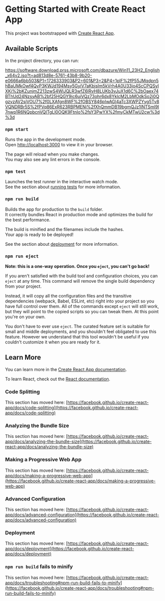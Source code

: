 # Getting Started with Create React App

This project was bootstrapped with [Create React App](https://github.com/facebook/create-react-app).

## Available Scripts

In the project directory, you can run:

https://software.download.prss.microsoft.com/dbazure/Win11_23H2_English_x64v2.iso?t=ad813d8e-5761-43b8-9b20-e0666a6bb503&P1=1726333903&P2=601&P3=2&P4=1plF%2fP55JMqdpn5hBaUMkOwf4QvP3KWJd194Msy5GyiV7aKbjsIm5kVrh4A0U33jo4ScCPQSyIXKi%2bKZunjmZ213zwS4WlJQLR3wfZ6lRvH8LUKb3vJuX1d6C%2bOaex74BThUd24NzsyAB%2bf25HQGY9ic6uiVQz73ohr6dx8YklcM2LbMOdkSo2i0QgzyzAV2sjVOU7%2f0LXAfgn8WF%2fOBSY846pIwAGl4aTc3XWPZYyg5Tv8VQNDRBr5S%2fPVq86ExR623RBPMENj%2fXhQmmDB19bgmQJz1lNTSml9I7nwp1R6NQpbcnVQITgLl0OQK9FtnIo%2fsY3PwYX%2fmyCkMTwU2cw%3d%3d

### `npm start`

Runs the app in the development mode.\
Open [http://localhost:3000](http://localhost:3000) to view it in your browser.

The page will reload when you make changes.\
You may also see any lint errors in the console.

### `npm test`

Launches the test runner in the interactive watch mode.\
See the section about [running tests](https://facebook.github.io/create-react-app/docs/running-tests) for more information.

### `npm run build`

Builds the app for production to the `build` folder.\
It correctly bundles React in production mode and optimizes the build for the best performance.

The build is minified and the filenames include the hashes.\
Your app is ready to be deployed!

See the section about [deployment](https://facebook.github.io/create-react-app/docs/deployment) for more information.

### `npm run eject`

**Note: this is a one-way operation. Once you `eject`, you can't go back!**

If you aren't satisfied with the build tool and configuration choices, you can `eject` at any time. This command will remove the single build dependency from your project.

Instead, it will copy all the configuration files and the transitive dependencies (webpack, Babel, ESLint, etc) right into your project so you have full control over them. All of the commands except `eject` will still work, but they will point to the copied scripts so you can tweak them. At this point you're on your own.

You don't have to ever use `eject`. The curated feature set is suitable for small and middle deployments, and you shouldn't feel obligated to use this feature. However we understand that this tool wouldn't be useful if you couldn't customize it when you are ready for it.

## Learn More

You can learn more in the [Create React App documentation](https://facebook.github.io/create-react-app/docs/getting-started).

To learn React, check out the [React documentation](https://reactjs.org/).

### Code Splitting

This section has moved here: [https://facebook.github.io/create-react-app/docs/code-splitting](https://facebook.github.io/create-react-app/docs/code-splitting)

### Analyzing the Bundle Size

This section has moved here: [https://facebook.github.io/create-react-app/docs/analyzing-the-bundle-size](https://facebook.github.io/create-react-app/docs/analyzing-the-bundle-size)

### Making a Progressive Web App

This section has moved here: [https://facebook.github.io/create-react-app/docs/making-a-progressive-web-app](https://facebook.github.io/create-react-app/docs/making-a-progressive-web-app)

### Advanced Configuration

This section has moved here: [https://facebook.github.io/create-react-app/docs/advanced-configuration](https://facebook.github.io/create-react-app/docs/advanced-configuration)

### Deployment

This section has moved here: [https://facebook.github.io/create-react-app/docs/deployment](https://facebook.github.io/create-react-app/docs/deployment)

### `npm run build` fails to minify

This section has moved here: [https://facebook.github.io/create-react-app/docs/troubleshooting#npm-run-build-fails-to-minify](https://facebook.github.io/create-react-app/docs/troubleshooting#npm-run-build-fails-to-minify)
